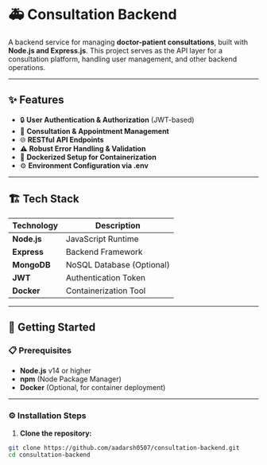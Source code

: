 # 🚑 Consultation Backend

A backend service for managing **doctor-patient consultations**, built with **Node.js and Express.js**. This project serves as the API layer for a consultation platform, handling user management, and other backend operations.

---

## ✨ Features

- 🔒 **User Authentication & Authorization** (JWT-based)
- 📅 **Consultation & Appointment Management**
- 🌐 **RESTful API Endpoints**
- ⚠️ **Robust Error Handling & Validation**
- 🐳 **Dockerized Setup for Containerization**
- ⚙️ **Environment Configuration via .env**

---

## 🏗️ Tech Stack

| Technology   | Description           |
|-------------|-----------------------|
| **Node.js** | JavaScript Runtime     |
| **Express** | Backend Framework      |
| **MongoDB** | NoSQL Database (Optional) |
| **JWT**     | Authentication Token  |
| **Docker**  | Containerization Tool |

---

## 🚀 Getting Started

### 📋 Prerequisites

- **Node.js** v14 or higher
- **npm** (Node Package Manager)
- **Docker** (Optional, for container deployment)

---

### ⚙️ Installation Steps

1. **Clone the repository:**

```bash
git clone https://github.com/aadarsh0507/consultation-backend.git
cd consultation-backend
